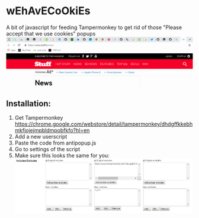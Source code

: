 # wEhAvECoOkiEs
A bit of javascript for feeding Tampermonkey to get rid of those "Please accept that we use cookies" popups  
![](popup.gif)


## Installation:  
1. Get Tampermonkey  
https://chrome.google.com/webstore/detail/tampermonkey/dhdgffkkebhmkfjojejmpbldmpobfkfo?hl=en
2. Add a new userscript
3. Paste the code from antipopup.js
4. Go to settings of the script
5. Make sure this looks the same for you:  
![](settings.PNG)
